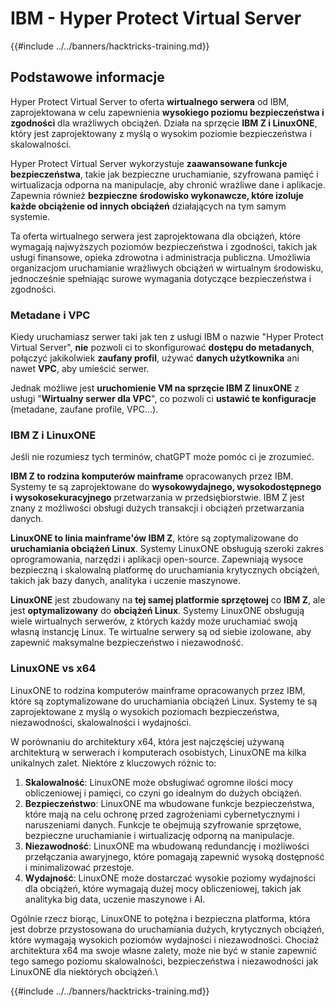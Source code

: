 # IBM - Hyper Protect Virtual Server

{{#include ../../banners/hacktricks-training.md}}

## Podstawowe informacje

Hyper Protect Virtual Server to oferta **wirtualnego serwera** od IBM, zaprojektowana w celu zapewnienia **wysokiego poziomu bezpieczeństwa i zgodności** dla wrażliwych obciążeń. Działa na sprzęcie **IBM Z i LinuxONE**, który jest zaprojektowany z myślą o wysokim poziomie bezpieczeństwa i skalowalności.

Hyper Protect Virtual Server wykorzystuje **zaawansowane funkcje bezpieczeństwa**, takie jak bezpieczne uruchamianie, szyfrowana pamięć i wirtualizacja odporna na manipulacje, aby chronić wrażliwe dane i aplikacje. Zapewnia również **bezpieczne środowisko wykonawcze, które izoluje każde obciążenie od innych obciążeń** działających na tym samym systemie.

Ta oferta wirtualnego serwera jest zaprojektowana dla obciążeń, które wymagają najwyższych poziomów bezpieczeństwa i zgodności, takich jak usługi finansowe, opieka zdrowotna i administracja publiczna. Umożliwia organizacjom uruchamianie wrażliwych obciążeń w wirtualnym środowisku, jednocześnie spełniając surowe wymagania dotyczące bezpieczeństwa i zgodności.

### Metadane i VPC

Kiedy uruchamiasz serwer taki jak ten z usługi IBM o nazwie "Hyper Protect Virtual Server", **nie** pozwoli ci to skonfigurować **dostępu do metadanych**, połączyć jakikolwiek **zaufany profil**, używać **danych użytkownika** ani nawet **VPC**, aby umieścić serwer.

Jednak możliwe jest **uruchomienie VM na sprzęcie IBM Z linuxONE** z usługi "**Wirtualny serwer dla VPC**", co pozwoli ci **ustawić te konfiguracje** (metadane, zaufane profile, VPC...).

### IBM Z i LinuxONE

Jeśli nie rozumiesz tych terminów, chatGPT może pomóc ci je zrozumieć.

**IBM Z to rodzina komputerów mainframe** opracowanych przez IBM. Systemy te są zaprojektowane do **wysokowydajnego, wysokodostępnego i wysokosekuracyjnego** przetwarzania w przedsiębiorstwie. IBM Z jest znany z możliwości obsługi dużych transakcji i obciążeń przetwarzania danych.

**LinuxONE to linia mainframe'ów IBM Z**, które są zoptymalizowane do **uruchamiania obciążeń Linux**. Systemy LinuxONE obsługują szeroki zakres oprogramowania, narzędzi i aplikacji open-source. Zapewniają wysoce bezpieczną i skalowalną platformę do uruchamiania krytycznych obciążeń, takich jak bazy danych, analityka i uczenie maszynowe.

**LinuxONE** jest zbudowany na **tej samej platformie sprzętowej** co **IBM Z**, ale jest **optymalizowany** do **obciążeń Linux**. Systemy LinuxONE obsługują wiele wirtualnych serwerów, z których każdy może uruchamiać swoją własną instancję Linux. Te wirtualne serwery są od siebie izolowane, aby zapewnić maksymalne bezpieczeństwo i niezawodność.

### LinuxONE vs x64

LinuxONE to rodzina komputerów mainframe opracowanych przez IBM, które są zoptymalizowane do uruchamiania obciążeń Linux. Systemy te są zaprojektowane z myślą o wysokich poziomach bezpieczeństwa, niezawodności, skalowalności i wydajności.

W porównaniu do architektury x64, która jest najczęściej używaną architekturą w serwerach i komputerach osobistych, LinuxONE ma kilka unikalnych zalet. Niektóre z kluczowych różnic to:

1. **Skalowalność**: LinuxONE może obsługiwać ogromne ilości mocy obliczeniowej i pamięci, co czyni go idealnym do dużych obciążeń.
2. **Bezpieczeństwo**: LinuxONE ma wbudowane funkcje bezpieczeństwa, które mają na celu ochronę przed zagrożeniami cybernetycznymi i naruszeniami danych. Funkcje te obejmują szyfrowanie sprzętowe, bezpieczne uruchamianie i wirtualizację odporną na manipulacje.
3. **Niezawodność**: LinuxONE ma wbudowaną redundancję i możliwości przełączania awaryjnego, które pomagają zapewnić wysoką dostępność i minimalizować przestoje.
4. **Wydajność**: LinuxONE może dostarczać wysokie poziomy wydajności dla obciążeń, które wymagają dużej mocy obliczeniowej, takich jak analityka big data, uczenie maszynowe i AI.

Ogólnie rzecz biorąc, LinuxONE to potężna i bezpieczna platforma, która jest dobrze przystosowana do uruchamiania dużych, krytycznych obciążeń, które wymagają wysokich poziomów wydajności i niezawodności. Chociaż architektura x64 ma swoje własne zalety, może nie być w stanie zapewnić tego samego poziomu skalowalności, bezpieczeństwa i niezawodności jak LinuxONE dla niektórych obciążeń.\\

{{#include ../../banners/hacktricks-training.md}}
